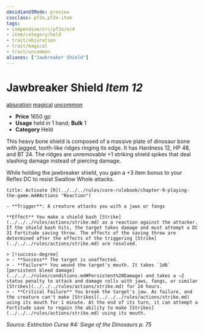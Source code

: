 ```yaml
---
obsidianUIMode: preview
cssclass: pf2e,pf2e-item
tags:
- compendium/src/pf2e/ec4
- item/category/held
- trait/abjuration
- trait/magical
- trait/uncommon
aliases: ["Jawbreaker Shield"]
---
```

# Jawbreaker Shield *Item 12*  
[abjuration](../../../rules/traits/abjuration.md)  [magical](../../../rules/traits/magical.md)  [uncommon](../../../rules/traits/uncommon.md)  

- **Price** 1650 gp
- **Usage** held in 1 hand; **Bulk** 1
- **Category** Held

This heavy bone shield is composed of a massive plate of dinosaur bone with jagged, tooth-like ridges ringing its edge. It has Hardness 12, HP 48, and BT 24. The ridges are unremovable +1 striking shield spikes that deal slashing damage instead of piercing damage.

While holding the jawbreaker shield, you gain a +3 item bonus to your Reflex DC to resist Swallow Whole attacks.

```ad-embed-ability
title: Activate [R](../../../rules/core-rulebook/chapter-9-playing-the-game.md#Actions "Reaction")

- **Trigger**: A creature attacks you with a jaws or fangs

**Effect** You make a shield bash [Strike](../../../rules/actions/strike.md) as a reaction against the attacker. If the shield bash hits, the target takes damage and must attempt a DC 31 Fortitude saving throw. The effects of the saving throw are determined after the effects of the triggering [Strike](../../../rules/actions/strike.md) are resolved.

> [!success-degree] 
> - **Success** The target is unaffected.
> - **Failure** You wound the target's mouth. It takes `1d6` [persistent bleed damage](../../../rules/conditions.md#Persistent%20Damage) and takes a –2 status penalty to attack and damage rolls with jaws, fangs, or similar [Strikes](../../../rules/actions/strike.md) for 24 hours.
> - **Critical Failure** You break the target's jaw. As failure, and the creature can't make [Strikes](../../../rules/actions/strike.md) using its mouth for 1 minute. At the end of its turn, it can attempt a Fortitude save to regain the ability to make [Strikes](../../../rules/actions/strike.md) using its mouth.
```

*Source: Extinction Curse #4: Siege of the Dinosaurs p. 75*
